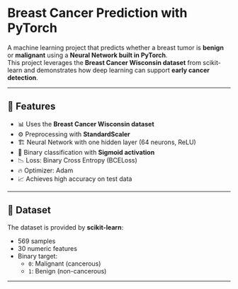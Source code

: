 #  Breast Cancer Prediction with PyTorch

A machine learning project that predicts whether a breast tumor is **benign** or **malignant** using a **Neural Network built in PyTorch**.  
This project leverages the **Breast Cancer Wisconsin dataset** from scikit-learn and demonstrates how deep learning can support **early cancer detection**.

---

## 🚀 Features
- 📊 Uses the **Breast Cancer Wisconsin dataset**
- ⚙️ Preprocessing with **StandardScaler**
- 🏗️ Neural Network with one hidden layer (64 neurons, ReLU)
- 🎯 Binary classification with **Sigmoid activation**
- 📉 Loss: Binary Cross Entropy (BCELoss)
- 🔥 Optimizer: Adam
- 📈 Achieves high accuracy on test data

---

## 📂 Dataset
The dataset is provided by **scikit-learn**:
- 569 samples  
- 30 numeric features  
- Binary target:  
  - `0`: Malignant (cancerous)  
  - `1`: Benign (non-cancerous)

---

